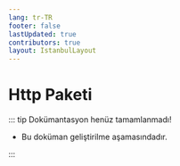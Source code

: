 ```yaml
---
lang: tr-TR
footer: false
lastUpdated: true
contributors: true
layout: IstanbulLayout
---
```


# Http Paketi

::: tip Dokümantasyon henüz tamamlanmadı!

- Bu doküman geliştirilme aşamasındadır.

:::